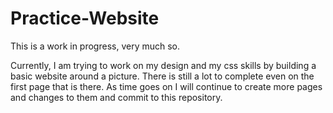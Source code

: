 # Practice-Website
This is a work in progress, very much so. 

Currently, I am trying to work on my design and my css skills by building a basic website around a picture. There is still a lot to complete even on the first page that is there. As time goes on I will continue to create more pages and changes to them and commit to this repository.

